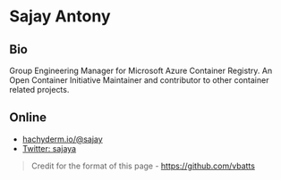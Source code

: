 # Sajay Antony

## Bio

Group Engineering Manager for Microsoft Azure Container Registry. An Open Container Initiative Maintainer and contributor to other container related projects.

## Online

* <a rel="me" href="https://hachyderm.io/@sajay">hachyderm.io/@sajay</a>
* [Twitter: sajaya](https://twitter.com/sajaya)

> Credit for the format of this page - https://github.com/vbatts
